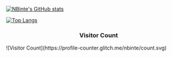 <!-- ### Hi there 👋 -->



[![NBinte's GitHub stats](https://github-readme-stats.vercel.app/api?username=nbinte&count_private=true&show_icons=true&theme=cobalt)](https://github.com/nbinte/github-readme-stats)

[![Top Langs](https://github-readme-stats.vercel.app/api/top-langs/?username=nbinte&langs_count=10)](https://github.com/nbinte/github-readme-stats)

<h3 align="center"> Visitor Count </h3>
![Visitor Count](https://profile-counter.glitch.me/nbinte/count.svg)


<!--
**NBinte/NBinte** is a ✨ _special_ ✨ repository because its `README.md` (this file) appears on your GitHub profile.

Here are some ideas to get you started:

- 🔭 I’m currently working on ...
- 🌱 I’m currently learning ...
- 👯 I’m looking to collaborate on ...
- 🤔 I’m looking for help with ...
- 💬 Ask me about ...
- 📫 How to reach me: ...
- 😄 Pronouns: ...
- ⚡ Fun fact: ...
-->
